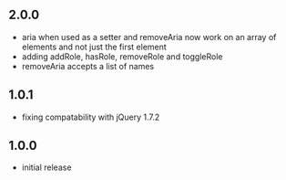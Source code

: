 ## 2.0.0
  * aria when used as a setter and removeAria now work on an array of elements
    and not just the first element
  * adding addRole, hasRole, removeRole and toggleRole
  * removeAria accepts a list of names

## 1.0.1
 * fixing compatability with jQuery 1.7.2

## 1.0.0
  * initial release
